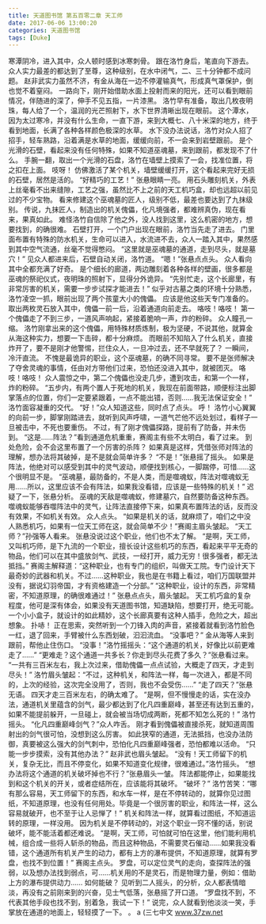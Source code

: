 ```yaml
---
title: 天道图书馆 第五百零二章 天工师
date: 2017-06-06 13:00:20
categories: 天道图书馆
tags: [Duke]
---
```


寒潭阴冷，进入其中，众人顿时感到冰寒刺骨。
跟在洛竹身后，笔直向下游去。
众人实力最差的都达到了至尊，这种级别，在水中闭气，二、三十分钟都不成问题。
赵非武实力虽然不济，有金从海在一边不停灌输真气，形成真气罩保护，倒也觉不着窒闷。
一路向下，刚开始借助水面上投射而来的阳光，还可以看到眼前情况，伴随进的深了，伸手不见五指，一片漆黑。
洛竹早有准备，取出几枚夜明珠，每人给了一个，温润的光芒照射下，水下世界清晰出现在眼前。
这个潭水，因为太过寒冷，并没有什么生命，一直下游，来到大概七、八十米深的地方，终于看到地面，长满了各种各样颜色极深的水草。
水下没办法说话，洛竹对众人招了招手，轻车熟路，沿着满是水草的地面，缓缓向前，不一会来到岩壁跟前。
是个光滑的石壁，看起来没有任何特殊，如果不知道巫魂墓，来到跟前，都发现不了什么。
手腕一翻，取出一个光滑的石盘，洛竹在墙壁上摸索了一会，找准位置，将之扣在上面。
吱呀！
仿佛激活了某个机关，墙壁缓缓打开，这个看起来完好无损的石壁，居然是活的。
“好精巧的工艺！”
张悬眼睛一亮。
用石头雕刻机关，外表上丝毫看不出来缝隙，工艺之强，虽然比不上之前的天工机巧盒，却也远超以前见过的不少宝物。
看来修建这个巫魂墓的匠人，级别不低，最差也要达到了九抹级别。
传说，九抹匠人，制造出的机关傀儡，化凡境强者，都难辨真伪，现在看来，果真如此。
难怪洛竹自信除了他之外，没人找到这里，这么机密的地方，想要找到，的确很难。
石壁打开，一个门户出现在眼前，洛竹当先走了进去。
门里面布置有特殊的防水机关，生命可以进入，水流进不去，众人一踏入其中，果然感到其中空气流通，丝毫不觉得憋闷。
“这里就是巫魂墓的通道，走到尽头，就是墓穴！”
见众人都进来后，石壁自动关闭，洛竹道。
“嗯！”张悬点点头。
众人看向其中全都充满了好奇。
是个细长的廊道，两边雕刻着各种各样的壁画，很多都是巫魂的祭祀仪式，夜明珠的照射下，显得分外诡异。
“先别忙走，这个长廊里，有非常厉害的机关，需要一步步试探才能进去！”
似乎对古墓之类的环境十分熟悉，洛竹凌空一抓，眼前出现了两个孩童大小的傀儡。
应该是他这些天专门准备的。
取出两枚灵石放入其中，傀儡一前一后，沿着通道向前走去。
咯吱！咯吱！
第一个傀儡走了不到三步，一道风声响起，紧接着脆响一声，炸的粉碎。
众人瞳孔一缩。
洛竹刚拿出来的这个傀儡，用特殊材质炼制，极为坚硬，不说其他，就算金从海这种实力，想要一下击碎，都十分麻烦。
而眼前不知陷入了什么机关，直接炸开了，要不是刚才他警惕，拦住众人，一旦冲过去，还不早就死了？
一瞬间，冷汗直流。
不愧是最诡异的职业，这个巫魂墓，的确不同寻常。
要不是张师解决了夺舍灵魂的事情，任由对方带他们过来，恐怕还没进入其中，就被团灭。
咯吱！咯吱！
众人震惊之中，第二个傀儡也没走几步，遭到攻击，和第一个一样，炸的粉碎。
“五步内，有两个置人于死地的机关，我现在前面带路，顺便标注出脚掌落点的位置，你们一定要紧跟着，一点不能出错，否则……我无法保证安全！”
洛竹面容凝重的交代。
“好！”众人知道这些，同时点了点头。
呼！
洛竹小心翼翼的向前一步，脚掌刚踏进去，就听到风声呼啸，一道气芒他不远处划过，看样子一旦被击中，不死也要重伤。
不过，有了刚才傀儡探路，提前有了防备，并未伤到。
“这是……阵法？”看到通道危机重重，赛阁主有些不太明白，看了过来。
到处危险，会不会这里布置了一个厉害的杀阵？
如果真是这样，凭借张师对阵法的理解，想办法将其破掉，是不是就会简单许多？
“不是！”张悬摇了摇头。
如果是阵法，他绝对可以感受到其中的灵气波动，顺便找到核心，一脚踹停，可惜……这个很明显不是。
“巫魂墓，最防备的，不是人类，而是噬魂蚁，阵法对噬魂蚁无用……所以，这里应该不会有阵法，如果我没看错，应该是一些特殊的机关！”
迟疑了一下，张悬分析。
巫魂的天敌是噬魂蚁，修建墓穴，自然要防备这种东西。噬魂蚁能够吞噬阵法中的灵气，让阵法直接停下来，如果真布置阵法的话，反而没有效果，不如机关有效。
众人点头。
“如果是机关的话，就麻烦了，咱们之中没人熟悉机巧，如果有一位天工师在这，就会简单不少！”赛阁主眉头皱起。
“天工师？”孙强等人看来。
张悬没说过这个职业，他们也不太了解。
“是啊，天工师，又叫机巧师，是下九流的一个职业，擅长设计这些机巧的东西，看起来平平无奇的物品，他们可以在其中盛放剑气、武技，一经打开，威力无穷！很多强者，都无法抵挡。”
赛阁主解释道：“这种职业，也有专门的组织，叫做天工院。专门设计天下最奇妙的武器和机关。不过……这种职业，我也是在书籍上看过，咱们万国联盟并没有，据说幻羽帝国，才有资格建造一个分部。”
“这种职业，设计的东西，非常精密，不知道原理，的确很难通过！”
张悬点点头，眉头皱起。
天工机巧盒的复杂程度，他可是深有体会，如果没有天道图书馆，知道缺陷，想要打开，绝无可能。
一个小小盒子，就设计的如此精妙，这个长廊真要有这种人插手，危险之大，超出想象。
扑哧！
正在思索，突然听到一个刀锋入肉的声音，紧接着就看到洛竹脸色一红，退了回来，手臂被什么东西划破，汩汩流血。
“没事吧？”
金从海等人来到跟前，帮他止住伤口。
“没事！”洛竹摇摇头：“这个通道的机关，好像比以前更难走了……”
“更难走？这个通道一共多长？你走到尽头花费了多久？”张悬看过来。
“一共有三百米左右，我上次过来，借助傀儡一点点试验，大概走了四天，才走到尽头！”
洛竹眉头皱起：“不过，这种机关，和阵法一样，每一次进入，都是不同的，上次的经验，这次完全没用了，否则，我也不会受伤……”
“走了四天？”张悬无语。
四天才走三百米左右，的确太难了。
“是啊，但不慢慢走的话，实在没办法，通道机关里蕴含的剑气，最少都达到了化凡四重巅峰，甚至还有达到五重的，如果不能提前躲开，一旦碰上，就会被当场切成两断，死都不知怎么死的！”
洛竹摇头。
“化凡四重巅峰剑气？”众人咋舌。
刚才看到傀儡被直接杀死，就知道周围射出的剑气很可怕，没想到这么厉害。
如此狭窄的通道，无法抵挡，也没办法防御，真要被这么强大的剑气刺中，恐怕化凡四重巅峰强者，恐怕都难以活命。
“只能一步步摸索，没有其他办法？”
赵非武也眉头皱起。
“没有！天工师留下的机关，复杂无比，而且不停变化，如果不知道变化规律，很难通过。”洛竹摇头。
“想办法将这个通道的机关破坏掉也不行？”张悬眉头一皱。
阵法都能停止，如果能找到和这个机关的开关，或者症结所在，应该能将其破坏。
“破坏？”
洛竹苦笑：“哪有那么容易，天工师留下的东西，和水车一样，是在不停转动的，就算你见过图纸，不知道原理，也没有任何用处。毕竟是一个很厉害的职业，和阵法一样，这么容易就破开，也不至于让人忌惮了！”
机关和阵法一样，就算看过图纸，不知道运转的原理，一样没用。
因为机关是不停转动的，对这个职业一窍不懂的话，别说破坏，能不能活着都还难说。
“是啊，天工师，可怕就可怕在这里，他们能利用机械，组合成一些将人斩杀的物品，而且这种物品，不需要灵石催动……如果我没看错，这个通道所有机关产生的动力，都有上方的瀑布提供，不知道原理，就算有罗盘，也找不到位置！”
赛阁主点头。
罗盘，可以定位灵气的走向，查探阵法的强弱，以及想办法找到弱点，可……机关用的不是灵石，而是物理力量，例如：借助上方的瀑布提供动力……
如何能破？
见听到二人摇头，的分析，众人都表情暗淡，再没有之前刚来到的兴奋，见士气低落，张悬摇了开口道。
“罗盘找不到，不代表其他手段也找不到，别着急，我试一下！”
说完，众人就看到他淡淡一笑，手掌放在通道的地面上，轻轻摸了一下。
。
a
(三七中文 www.37zw.net